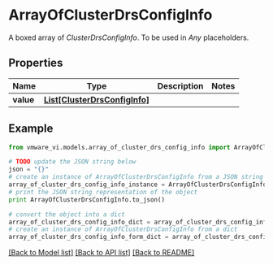 # ArrayOfClusterDrsConfigInfo

A boxed array of *ClusterDrsConfigInfo*. To be used in *Any* placeholders. 

## Properties
Name | Type | Description | Notes
------------ | ------------- | ------------- | -------------
**value** | [**List[ClusterDrsConfigInfo]**](ClusterDrsConfigInfo.md) |  | 

## Example

```python
from vmware_vi.models.array_of_cluster_drs_config_info import ArrayOfClusterDrsConfigInfo

# TODO update the JSON string below
json = "{}"
# create an instance of ArrayOfClusterDrsConfigInfo from a JSON string
array_of_cluster_drs_config_info_instance = ArrayOfClusterDrsConfigInfo.from_json(json)
# print the JSON string representation of the object
print ArrayOfClusterDrsConfigInfo.to_json()

# convert the object into a dict
array_of_cluster_drs_config_info_dict = array_of_cluster_drs_config_info_instance.to_dict()
# create an instance of ArrayOfClusterDrsConfigInfo from a dict
array_of_cluster_drs_config_info_form_dict = array_of_cluster_drs_config_info.from_dict(array_of_cluster_drs_config_info_dict)
```
[[Back to Model list]](../README.md#documentation-for-models) [[Back to API list]](../README.md#documentation-for-api-endpoints) [[Back to README]](../README.md)


